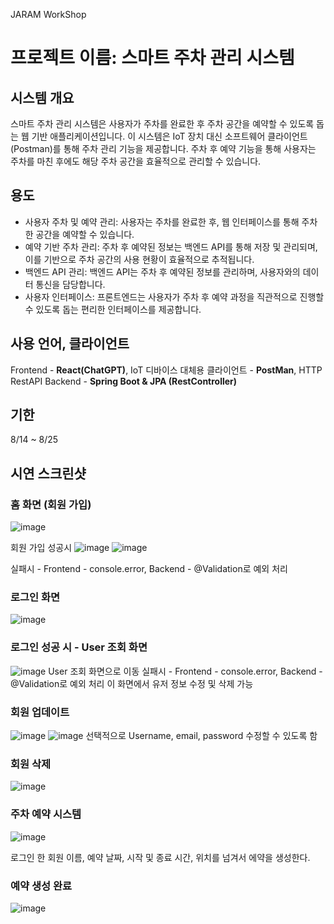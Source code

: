  JARAM WorkShop
# 프로젝트 이름: 스마트 주차 관리 시스템

## 시스템 개요
스마트 주차 관리 시스템은 사용자가 주차를 완료한 후 주차 공간을 예약할 수 있도록 돕는 웹 기반 애플리케이션입니다. 이 시스템은 IoT 장치 대신 소프트웨어 클라이언트(Postman)를 통해 주차 관리 기능을 제공합니다.
주차 후 예약 기능을 통해 사용자는 주차를 마친 후에도 해당 주차 공간을 효율적으로 관리할 수 있습니다.


## 용도
- 사용자 주차 및 예약 관리: 사용자는 주차를 완료한 후, 웹 인터페이스를 통해 주차한 공간을 예약할 수 있습니다.
- 예약 기반 주차 관리: 주차 후 예약된 정보는 백엔드 API를 통해 저장 및 관리되며, 이를 기반으로 주차 공간의 사용 현황이 효율적으로 추적됩니다.
- 백엔드 API 관리: 백엔드 API는 주차 후 예약된 정보를 관리하며, 사용자와의 데이터 통신을 담당합니다.
- 사용자 인터페이스: 프론트엔드는 사용자가 주차 후 예약 과정을 직관적으로 진행할 수 있도록 돕는 편리한 인터페이스를 제공합니다.

## 사용 언어, 클라이언트
Frontend - **React(ChatGPT)**,
IoT 디바이스 대체용 클라이언트 - **PostMan**,
HTTP RestAPI Backend - **Spring Boot & JPA (RestController)**

## 기한
8/14 ~ 8/25

## 시연 스크린샷

### 홈 화면 (회원 가입)
![image](https://github.com/user-attachments/assets/86408da7-5199-4439-9976-bb1c1e2d03d7)

회원 가입 성공시
![image](https://github.com/user-attachments/assets/e0a7ce3f-038b-46cc-a14d-ef7bc6148fef) ![image](https://github.com/user-attachments/assets/7dfb8def-0067-4b7b-8a7f-aba1625285a1)

실패시 - Frontend - console.error, Backend - @Validation로 예외 처리

### 로그인 화면
![image](https://github.com/user-attachments/assets/3516b354-87b4-4c0c-9ada-4a0755315803)


### 로그인 성공 시 - User 조회 화면
![image](https://github.com/user-attachments/assets/81a42019-6969-4565-b2a6-37dc98bc920e)
User 조회 화면으로 이동
실패시 - Frontend - console.error, Backend - @Validation로 예외 처리
이 화면에서 유저 정보 수정 및 삭제 가능

### 회원 업데이트
![image](https://github.com/user-attachments/assets/b2c2877b-359b-4357-9434-f3e2666ad278) ![image](https://github.com/user-attachments/assets/fbc24f8e-5e0c-4b87-ab8b-7cab94e7e812)
선택적으로 Username, email, password 수정할 수 있도록 함

### 회원 삭제
![image](https://github.com/user-attachments/assets/b9f3cd70-99b5-432e-aa3f-a909a43878a9)


### 주차 예약 시스템
![image](https://github.com/user-attachments/assets/737253af-7106-48ae-8f45-03b9697d1d99)

로그인 한 회원 이름, 예약 날짜, 시작 및 종료 시간, 위치를 넘겨서 에약을 생성한다.

### 예약 생성 완료
![image](https://github.com/user-attachments/assets/3d10ec8f-acb0-4017-97ab-060a0cb6e5ad)

